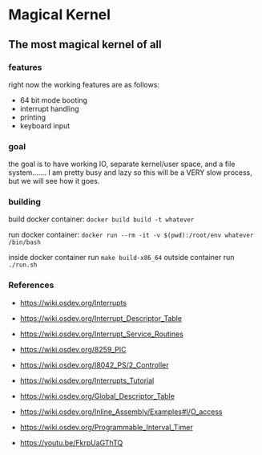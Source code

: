 # Magical Kernel 
## The most magical kernel of all

### features

right now the working features are as follows:
 - 64 bit mode booting
 - interrupt handling
 - printing
 - keyboard input

### goal

the goal is to have working IO, separate kernel/user space, and a file system.......
I am pretty busy and lazy so this will be a VERY slow process, but we will see how it goes.

### building

build docker container: `docker build build -t whatever`

run docker container: `docker run --rm -it -v $(pwd):/root/env whatever /bin/bash`

inside docker container run `make build-x86_64`
outside container run `./run.sh`

### References

 - https://wiki.osdev.org/Interrupts
 - https://wiki.osdev.org/Interrupt_Descriptor_Table
 - https://wiki.osdev.org/Interrupt_Service_Routines
 - https://wiki.osdev.org/8259_PIC
 - https://wiki.osdev.org/I8042_PS/2_Controller
 - https://wiki.osdev.org/Interrupts_Tutorial
 - https://wiki.osdev.org/Global_Descriptor_Table
 - https://wiki.osdev.org/Inline_Assembly/Examples#I/O_access
 - https://wiki.osdev.org/Programmable_Interval_Timer
 
 - https://youtu.be/FkrpUaGThTQ


